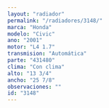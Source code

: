 ```yaml
---
layout: "radiador"
permalink: "/radiadores/3148/"
marca: "Honda"
modelo: "Civic"
ano: "2001"
motor: "L4 1.7"
transmision: "Automática"
parte: "431480"
clima: "Con clima"
alto: "13 3/4"
ancho: "25 7/8"
observaciones: ""
id: "3148"
---
```


